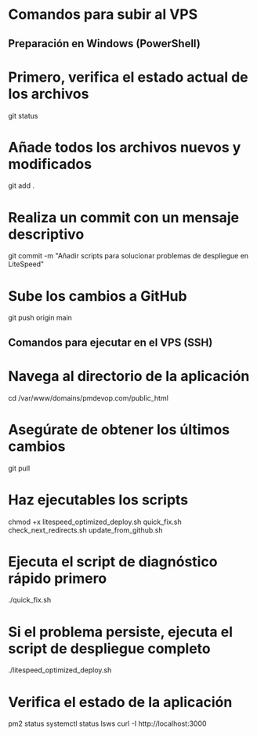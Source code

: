 # Comandos para subir al VPS

## Preparación en Windows (PowerShell)

# Primero, verifica el estado actual de los archivos
git status

# Añade todos los archivos nuevos y modificados
git add .

# Realiza un commit con un mensaje descriptivo
git commit -m "Añadir scripts para solucionar problemas de despliegue en LiteSpeed"

# Sube los cambios a GitHub
git push origin main

## Comandos para ejecutar en el VPS (SSH)

# Navega al directorio de la aplicación
cd /var/www/domains/pmdevop.com/public_html

# Asegúrate de obtener los últimos cambios
git pull

# Haz ejecutables los scripts
chmod +x litespeed_optimized_deploy.sh quick_fix.sh check_next_redirects.sh update_from_github.sh

# Ejecuta el script de diagnóstico rápido primero
./quick_fix.sh

# Si el problema persiste, ejecuta el script de despliegue completo
./litespeed_optimized_deploy.sh

# Verifica el estado de la aplicación
pm2 status
systemctl status lsws
curl -I http://localhost:3000
